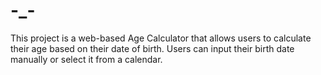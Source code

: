 # -_-
This project is a web-based Age Calculator that allows users to calculate their age based on their date of birth. Users can input their birth date manually or select it from a calendar.
